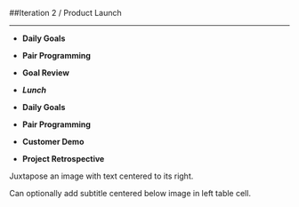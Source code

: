 <!-- .slide: data-background="resources/footer.svg" data-background-size="contain" data-background-position="bottom"  -->

##Iteration 2 / Product Launch
- - -
* **Daily Goals** 

* **Pair Programming**

* **Goal Review** 

* _**Lunch**_ <!-- .element: style="color:#5cab3d" -->

* **Daily Goals** 

* **Pair Programming**

* **Customer Demo**

* **Project Retrospective**

<aside class="notes">
  <p>
    Juxtapose an image with text centered to its right.
  </p>
  <p>
    Can optionally add subtitle centered below image in left table cell.
  </p>
</aside>
